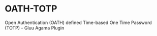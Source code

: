 # OATH-TOTP
Open Authentication (OATH) defined Time-based One Time Password (TOTP) - Gluu Agama Plugin
